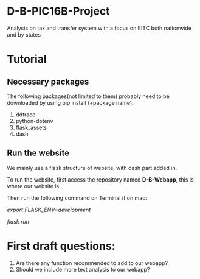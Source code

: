 # D-B-PIC16B-Project
Analysis on tax and transfer system with a focus on EITC both nationwide and by states

# Tutorial

## Necessary packages

The following packages(not limited to them) probably need to be downloaded by using pip install (+package name):

1. ddtrace
2. python-dotenv
3. flask_assets
4. dash

## Run the website
We mainly use a flask structure of website, with dash part added in.

To run the website, first access the repository named **D-B-Webapp**, this is where our website is.

Then run the following command on Terminal if on mac:

*export FLASK_ENV=development*

*flask run*

# First draft questions:

1. Are there any function recommended to add to our webapp?
2. Should we include more text analysis to our webapp?
